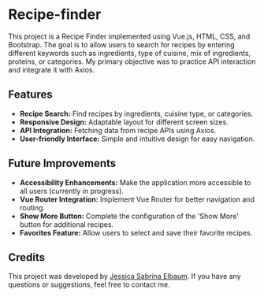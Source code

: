 # Recipe-finder

This project is a Recipe Finder implemented using Vue.js, HTML, CSS, and Bootstrap. The goal is to allow users to search for recipes by entering different keywords such as ingredients, type of cuisine, mix of ingredients, proteins, or categories. My primary objective was to practice API interaction and integrate it with Axios.

## Features

- **Recipe Search:** Find recipes by ingredients, cuisine type, or categories.
- **Responsive Design:** Adaptable layout for different screen sizes.
- **API Integration:** Fetching data from recipe APIs using Axios.
- **User-friendly Interface:** Simple and intuitive design for easy navigation.

## Future Improvements

- **Accessibility Enhancements:** Make the application more accessible to all users (currently in progress).
- **Vue Router Integration:** Implement Vue Router for better navigation and routing.
- **Show More Button:** Complete the configuration of the 'Show More' button for additional recipes.
- **Favorites Feature:** Allow users to select and save their favorite recipes.

## Credits

This project was developed by [Jessica Sabrina Elbaum](https://www.linkedin.com/in/jessica-sabrina-elbaum/). If you have any questions or suggestions, feel free to contact me.
